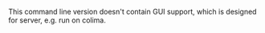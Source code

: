 This command line version doesn't contain GUI support, which is designed for server, e.g. run on colima.